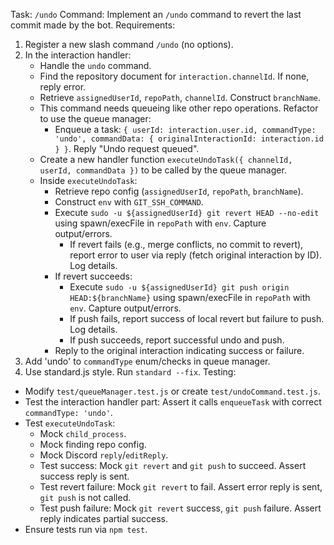 Task: `/undo` Command: Implement an `/undo` command to revert the last commit made by the bot.
Requirements:
1.  Register a new slash command `/undo` (no options).
2.  In the interaction handler:
    -   Handle the `undo` command.
    -   Find the repository document for `interaction.channelId`. If none, reply error.
    -   Retrieve `assignedUserId`, `repoPath`, `channelId`. Construct `branchName`.
    -   This command needs queueing like other repo operations. Refactor to use the queue manager:
        -   Enqueue a task: `{ userId: interaction.user.id, commandType: 'undo', commandData: { originalInteractionId: interaction.id } }`. Reply "Undo request queued".
    -   Create a new handler function `executeUndoTask({ channelId, userId, commandData })` to be called by the queue manager.
    -   Inside `executeUndoTask`:
        -   Retrieve repo config (`assignedUserId`, `repoPath`, `branchName`).
        -   Construct `env` with `GIT_SSH_COMMAND`.
        -   Execute `sudo -u ${assignedUserId} git revert HEAD --no-edit` using spawn/execFile in `repoPath` with `env`. Capture output/errors.
            -   If revert fails (e.g., merge conflicts, no commit to revert), report error to user via reply (fetch original interaction by ID). Log details.
        -   If revert succeeds:
            -   Execute `sudo -u ${assignedUserId} git push origin HEAD:${branchName}` using spawn/execFile in `repoPath` with `env`. Capture output/errors.
            -   If push fails, report success of local revert but failure to push. Log details.
            -   If push succeeds, report successful undo and push.
        -   Reply to the original interaction indicating success or failure.
3.  Add 'undo' to `commandType` enum/checks in queue manager.
4.  Use standard.js style. Run `standard --fix`.
Testing:
-   Modify `test/queueManager.test.js` or create `test/undoCommand.test.js`.
-   Test the interaction handler part: Assert it calls `enqueueTask` with correct `commandType: 'undo'`.
-   Test `executeUndoTask`:
    -   Mock `child_process`.
    -   Mock finding repo config.
    -   Mock Discord `reply`/`editReply`.
    -   Test success: Mock `git revert` and `git push` to succeed. Assert success reply is sent.
    -   Test revert failure: Mock `git revert` to fail. Assert error reply is sent, `git push` is not called.
    -   Test push failure: Mock `git revert` success, `git push` failure. Assert reply indicates partial success.
-   Ensure tests run via `npm test`. 
